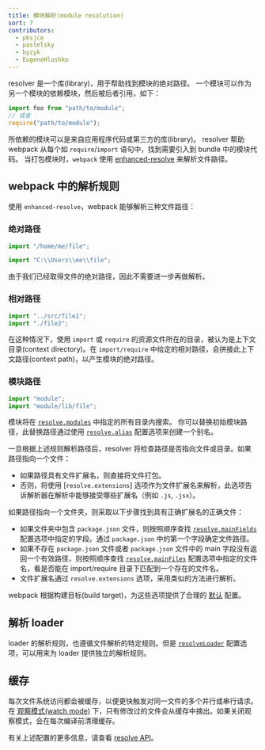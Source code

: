```yaml
---
title: 模块解析(module resolution)
sort: 7
contributors:
  - pksjce
  - pastelsky
  - byzyk
  - EugeneHlushko
---
```


resolver 是一个库(library)，用于帮助找到模块的绝对路径。
一个模块可以作为另一个模块的依赖模块，然后被后者引用，如下：

```js
import foo from "path/to/module";
// 或者
require("path/to/module");
```

所依赖的模块可以是来自应用程序代码或第三方的库(library)。
resolver 帮助 webpack 从每个如 `require`/`import` 语句中，找到需要引入到 bundle 中的模块代码。
当打包模块时，`webpack` 使用 [enhanced-resolve](https://github.com/webpack/enhanced-resolve) 来解析文件路径。

## webpack 中的解析规则

使用 `enhanced-resolve`，webpack 能够解析三种文件路径：

### 绝对路径

```js
import "/home/me/file";

import "C:\\Users\\me\\file";
```

由于我们已经取得文件的绝对路径，因此不需要进一步再做解析。

### 相对路径

```js
import "../src/file1";
import "./file2";
```

在这种情况下，使用 `import` 或 `require` 的资源文件所在的目录，被认为是上下文目录(context directory)。在 `import/require` 中给定的相对路径，会拼接此上下文路径(context path)，以产生模块的绝对路径。

### 模块路径

```js
import "module";
import "module/lib/file";
```

模块将在 [`resolve.modules`](/configuration/resolve/#resolve-modules) 中指定的所有目录内搜索。
你可以替换初始模块路径，此替换路径通过使用 [`resolve.alias`](/configuration/resolve/#resolve-alias) 配置选项来创建一个别名。

一旦根据上述规则解析路径后，resolver 将检查路径是否指向文件或目录。如果路径指向一个文件：

- 如果路径具有文件扩展名，则直接将文件打包。
- 否则，将使用 [`resolve.extensions`] 选项作为文件扩展名来解析，此选项告诉解析器在解析中能够接受哪些扩展名（例如 `.js`, `.jsx`）。

如果路径指向一个文件夹，则采取以下步骤找到具有正确扩展名的正确文件：

- 如果文件夹中包含 `package.json` 文件，则按照顺序查找 [`resolve.mainFields`](/configuration/resolve/#resolve-mainfields) 配置选项中指定的字段。通过 `package.json` 中的第一个字段确定文件路径。
- 如果不存在 `package.json` 文件或者 `package.json` 文件中的 main 字段没有返回一个有效路径，则按照顺序查找 [`resolve.mainFiles`](/configuration/resolve/#resolve-mainfiles) 配置选项中指定的文件名，看是否能在 import/require 目录下匹配到一个存在的文件名。
- 文件扩展名通过 `resolve.extensions` 选项，采用类似的方法进行解析。

webpack 根据构建目标(build target)，为这些选项提供了合理的 [默认](/configuration/resolve) 配置。

## 解析 loader

loader 的解析规则，也遵循文件解析的特定规则。但是 [`resolveLoader`](/configuration/resolve/#resolveloader) 配置选项，可以用来为 loader 提供独立的解析规则。

## 缓存

每次文件系统访问都会被缓存，以便更快触发对同一文件的多个并行或串行请求。在 [观察模式(watch mode)](/configuration/watch/#watch) 下，只有修改过的文件会从缓存中摘出。如果关闭观察模式，会在每次编译前清理缓存。

有关上述配置的更多信息，请查看 [resolve API](/configuration/resolve)。
